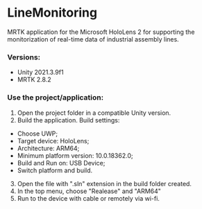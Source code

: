 # LineMonitoring

MRTK application for the Microsoft HoloLens 2 for supporting the monitorization of real-time data of industrial assembly lines.

### Versions:

 - Unity 2021.3.9f1
 - MRTK 2.8.2
 
 ### Use the project/application:
 1. Open the project folder in a compatible Unity version.
 2. Build the application. Build settings:
  - Choose UWP;
  - Target device: HoloLens;
  - Architecture: ARM64;
  - Minimum platform version: 10.0.18362.0;
  - Build and Run on: USB Device;
  - Switch platform and build.
 3. Open the file with ".sln" extension in the build folder created.
 4. In the top menu, choose "Realease" and "ARM64"
 5. Run to the device with cable or remotely via wi-fi.
